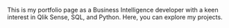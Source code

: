 This is my portfolio page as a Business Intelligence developer with a keen interest in Qlik Sense, SQL, and Python. Here, you can explore my projects.
